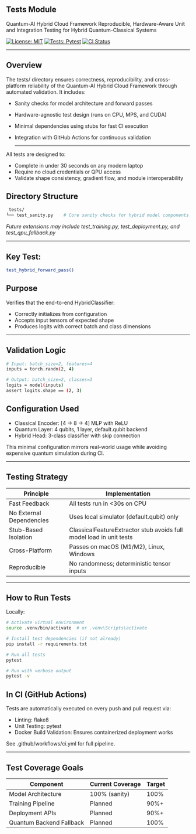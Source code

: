 ## Tests Module

Quantum-AI Hybrid Cloud Framework
Reproducible, Hardware-Aware Unit and Integration Testing for Hybrid Quantum-Classical Systems  

[![License: MIT](https://img.shields.io/badge/License-MIT-blue.svg)](https://opensource.org/licenses/MIT)
[![Tests: Pytest](https://img.shields.io/badge/Tests-Pytest-green.svg)](https://docs.pytest.org/)
[![CI Status](https://github.com/rasidi3112/Quantum-AI-Hybrid-Cloud-Framework/actions/workflows/ci.yml/badge.svg)](https://github.com/rasidi3112/Quantum-AI-Hybrid-Cloud-Framework/actions) 

---
## Overview

The tests/ directory ensures correctness, reproducibility, and cross-platform reliability of the Quantum-AI Hybrid Cloud Framework through automated validation. It includes:  
- Sanity checks for model architecture and forward passes
- Hardware-agnostic test design (runs on CPU, MPS, and CUDA)
- Minimal dependencies using stubs for fast CI execution
- Integration with GitHub Actions for continuous validation

  ---
All tests are designed to:

- Complete in under 30 seconds on any modern laptop
- Require no cloud credentials or QPU access
- Validate shape consistency, gradient flow, and module interoperability

 ## Directory Structure  
```bash
 tests/
└── test_sanity.py    # Core sanity checks for hybrid model components
```
*Future extensions may include test_training.py, test_deployment.py, and test_qpu_fallback.py*  

---

## Key Test:  
```bash
test_hybrid_forward_pass()  
```
## Purpose

Verifies that the end-to-end HybridClassifier:

- Correctly initializes from configuration
- Accepts input tensors of expected shape
- Produces logits with correct batch and class dimensions

---

## Validation Logic
```bash
# Input: batch_size=2, features=4
inputs = torch.randn(2, 4)

# Output: batch_size=2, classes=3
logits = model(inputs)
assert logits.shape == (2, 3)
```

## Configuration Used

- Classical Encoder: [4 → 8 → 4] MLP with ReLU  
- Quantum Layer: 4 qubits, 1 layer, default.qubit backend  
- Hybrid Head: 3-class classifier with skip connection

This minimal configuration mirrors real-world usage while avoiding expensive quantum simulation during CI.  

---  

## Testing Strategy 


Principle                | Implementation
--------------------------|--------------------------------------------------------------
Fast Feedback             | All tests run in <30s on CPU
No External Dependencies  | Uses local simulator (default.qubit) only
Stub-Based Isolation      | ClassicalFeatureExtractor stub avoids full model load in unit tests
Cross-Platform            | Passes on macOS (M1/M2), Linux, Windows
Reproducible              | No randomness; deterministic tensor inputs



---


## How to Run Tests  

Locally:  
```bash
# Activate virtual environment
source .venv/bin/activate  # or .venv\Scripts\activate

# Install test dependencies (if not already)
pip install -r requirements.txt

# Run all tests
pytest

# Run with verbose output
pytest -v
```

## In CI (GitHub Actions)  

Tests are automatically executed on every push and pull request via:  
- Linting: flake8
- Unit Testing: pytest
- Docker Build Validation: Ensures containerized deployment works
  
See .github/workflows/ci.yml for full pipeline.
  
---

## Test Coverage Goals  


Component                | Current Coverage         | Target
--------------------------|--------------------------|----------
Model Architecture        |  100% (sanity)          | 100%
Training Pipeline         |  Planned               | 90%+
Deployment APIs           |  Planned               | 90%+
Quantum Backend Fallback  |  Planned               | 100%





